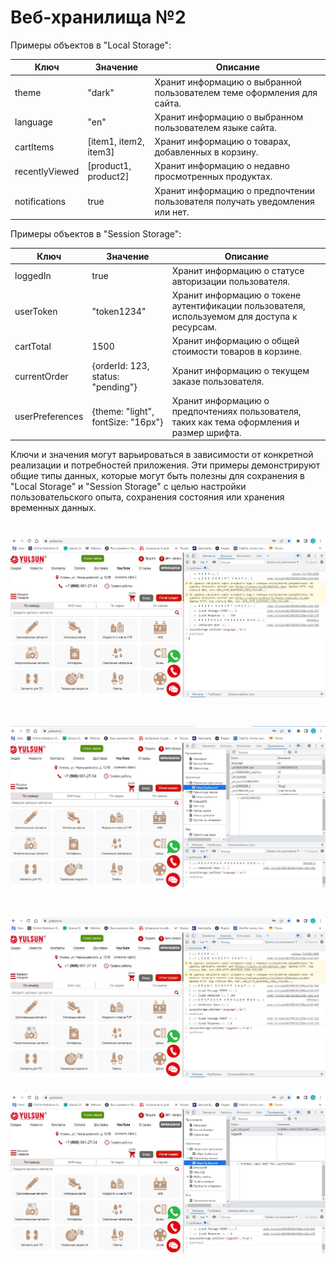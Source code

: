 # Веб-хранилища №2  


Примеры объектов в "Local Storage":    


| Ключ            | Значение                   | Описание                                                                                     |
|-----------------|----------------------------|----------------------------------------------------------------------------------------------|
| theme           | "dark"                     | Хранит информацию о выбранной пользователем теме оформления для сайта.                      |
| language        | "en"                       | Хранит информацию о выбранном пользователем языке сайта.                                     |
| cartItems       | [item1, item2, item3]     | Хранит информацию о товарах, добавленных в корзину.                                          |
| recentlyViewed  | [product1, product2]       | Хранит информацию о недавно просмотренных продуктах.                                         |
| notifications   | true                       | Хранит информацию о предпочтении пользователя получать уведомления или нет.                   |

Примеры объектов в "Session Storage":

| Ключ            | Значение                   | Описание                                                                                     |
|-----------------|----------------------------|----------------------------------------------------------------------------------------------|
| loggedIn        | true                       | Хранит информацию о статусе авторизации пользователя.                                        |
| userToken       | "token1234"               | Хранит информацию о токене аутентификации пользователя, используемом для доступа к ресурсам.  |
| cartTotal       | 1500                       | Хранит информацию о общей стоимости товаров в корзине.                                       |
| currentOrder    | {orderId: 123, status: "pending"} | Хранит информацию о текущем заказе пользователя.                                        |
| userPreferences | {theme: "light", fontSize: "16px"} | Хранит информацию о предпочтениях пользователя, таких как тема оформления и размер шрифта. |

Ключи и значения могут варьироваться в зависимости от конкретной реализации и потребностей приложения. Эти примеры демонстрируют общие типы данных, которые могут быть полезны для сохранения в "Local Storage" и "Session Storage" с целью настройки пользовательского опыта, сохранения состояния или хранения временных данных.

![Local](./Local1.jpg)
=====
![Local](./Local2.jpg)
=====
![Session](./session1.jpg)
=====
![Session](./session2.jpg)



